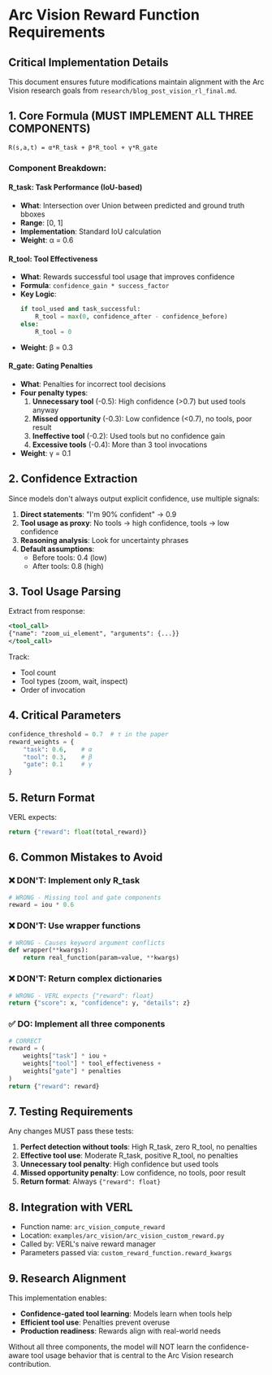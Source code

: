 # Arc Vision Reward Function Requirements

## Critical Implementation Details

This document ensures future modifications maintain alignment with the Arc Vision research goals from `research/blog_post_vision_rl_final.md`.

## 1. Core Formula (MUST IMPLEMENT ALL THREE COMPONENTS)

```
R(s,a,t) = α*R_task + β*R_tool + γ*R_gate
```

### Component Breakdown:

#### R_task: Task Performance (IoU-based)
- **What**: Intersection over Union between predicted and ground truth bboxes
- **Range**: [0, 1]
- **Implementation**: Standard IoU calculation
- **Weight**: α = 0.6

#### R_tool: Tool Effectiveness 
- **What**: Rewards successful tool usage that improves confidence
- **Formula**: `confidence_gain * success_factor`
- **Key Logic**:
  ```python
  if tool_used and task_successful:
      R_tool = max(0, confidence_after - confidence_before)
  else:
      R_tool = 0
  ```
- **Weight**: β = 0.3

#### R_gate: Gating Penalties
- **What**: Penalties for incorrect tool decisions
- **Four penalty types**:
  1. **Unnecessary tool** (-0.5): High confidence (>0.7) but used tools anyway
  2. **Missed opportunity** (-0.3): Low confidence (<0.7), no tools, poor result
  3. **Ineffective tool** (-0.2): Used tools but no confidence gain
  4. **Excessive tools** (-0.4): More than 3 tool invocations
- **Weight**: γ = 0.1

## 2. Confidence Extraction

Since models don't always output explicit confidence, use multiple signals:

1. **Direct statements**: "I'm 90% confident" → 0.9
2. **Tool usage as proxy**: No tools → high confidence, tools → low confidence
3. **Reasoning analysis**: Look for uncertainty phrases
4. **Default assumptions**: 
   - Before tools: 0.4 (low)
   - After tools: 0.8 (high)

## 3. Tool Usage Parsing

Extract from response:
```xml
<tool_call>
{"name": "zoom_ui_element", "arguments": {...}}
</tool_call>
```

Track:
- Tool count
- Tool types (zoom, wait, inspect)
- Order of invocation

## 4. Critical Parameters

```python
confidence_threshold = 0.7  # τ in the paper
reward_weights = {
    "task": 0.6,    # α
    "tool": 0.3,    # β  
    "gate": 0.1     # γ
}
```

## 5. Return Format

VERL expects:
```python
return {"reward": float(total_reward)}
```

## 6. Common Mistakes to Avoid

### ❌ DON'T: Implement only R_task
```python
# WRONG - Missing tool and gate components
reward = iou * 0.6
```

### ❌ DON'T: Use wrapper functions
```python
# WRONG - Causes keyword argument conflicts
def wrapper(**kwargs):
    return real_function(param=value, **kwargs)
```

### ❌ DON'T: Return complex dictionaries
```python
# WRONG - VERL expects {"reward": float}
return {"score": x, "confidence": y, "details": z}
```

### ✅ DO: Implement all three components
```python
# CORRECT
reward = (
    weights["task"] * iou +
    weights["tool"] * tool_effectiveness +
    weights["gate"] * penalties
)
return {"reward": reward}
```

## 7. Testing Requirements

Any changes MUST pass these tests:

1. **Perfect detection without tools**: High R_task, zero R_tool, no penalties
2. **Effective tool use**: Moderate R_task, positive R_tool, no penalties
3. **Unnecessary tool penalty**: High confidence but used tools
4. **Missed opportunity penalty**: Low confidence, no tools, poor result
5. **Return format**: Always `{"reward": float}`

## 8. Integration with VERL

- Function name: `arc_vision_compute_reward`
- Location: `examples/arc_vision/arc_vision_custom_reward.py`
- Called by: VERL's naive reward manager
- Parameters passed via: `custom_reward_function.reward_kwargs`

## 9. Research Alignment

This implementation enables:
- **Confidence-gated tool learning**: Models learn when tools help
- **Efficient tool use**: Penalties prevent overuse
- **Production readiness**: Rewards align with real-world needs

Without all three components, the model will NOT learn the confidence-aware tool usage behavior that is central to the Arc Vision research contribution.